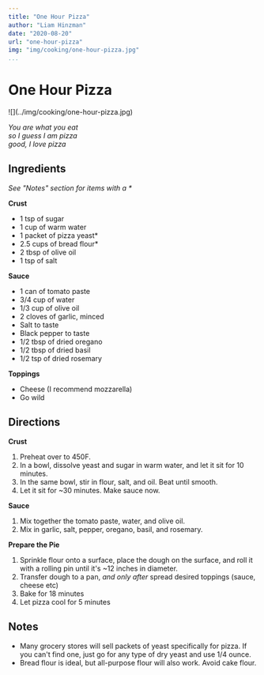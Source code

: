 ```yaml
---
title: "One Hour Pizza"
author: "Liam Hinzman"
date: "2020-08-20"
url: "one-hour-pizza"
img: "img/cooking/one-hour-pizza.jpg"
...
```


# One Hour Pizza
<div class="recipe-image">
![](../img/cooking/one-hour-pizza.jpg)
</div>

_You are what you eat_\
_so I guess I am pizza_\
_good, I love pizza_

## Ingredients
_See "Notes" section for items with a \*_

**Crust**

- 1 tsp of sugar
- 1 cup of warm water
- 1 packet of pizza yeast*
- 2.5 cups of bread flour*
- 2 tbsp of olive oil
- 1 tsp of salt

**Sauce**

- 1 can of tomato paste
- 3/4 cup of water
- 1/3 cup of olive oil
- 2 cloves of garlic, minced
- Salt to taste
- Black pepper to taste
- 1/2 tbsp of dried oregano
- 1/2 tbsp of dried basil
- 1/2 tsp of dried rosemary

**Toppings**

- Cheese (I recommend mozzarella)
- Go wild

## Directions
**Crust**

1. Preheat over to 450F.
2. In a bowl, dissolve yeast and sugar in warm water, and let it sit for 10 minutes.
3. In the same bowl, stir in flour, salt, and oil. Beat until smooth.
4. Let it sit for ~30 minutes. Make sauce now.

**Sauce**

1. Mix together the tomato paste, water, and olive oil.
2. Mix in garlic, salt, pepper, oregano, basil, and rosemary.

**Prepare the Pie**

1. Sprinkle flour onto a surface, place the dough on the surface, and roll it with a rolling pin until it's ~12 inches in diameter.
2. Transfer dough to a pan, _and only after_ spread desired toppings (sauce, cheese etc)
3. Bake for 18 minutes
4. Let pizza cool for 5 minutes

## Notes
- Many grocery stores will sell packets of yeast specifically for pizza. If you can't find one, just go for any type of dry yeast and use 1/4 ounce.
- Bread flour is ideal, but all-purpose flour will also work. Avoid cake flour.

